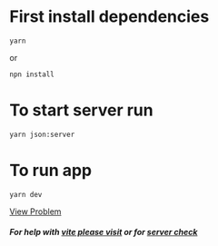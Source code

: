 # First install dependencies

```
yarn
```

or

```
npn install
```

# To start server run

```
yarn json:server
```

# To run app

```
yarn dev
```

[View Problem](https://docs.google.com/document/d/1B8kbGwVPTErxTeiYXncpO2NgrUrROhMtpc3Z2i1lphw/edit?usp=sharing)

##### For help with [vite please visit](https://vitejs.org) or for [server check](https://www.npmjs.com/package/json-server)
